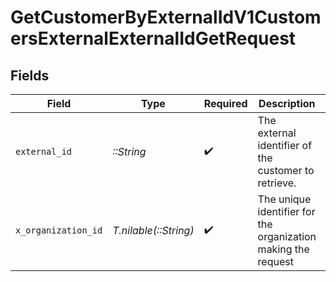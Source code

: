 # GetCustomerByExternalIdV1CustomersExternalExternalIdGetRequest


## Fields

| Field                                                         | Type                                                          | Required                                                      | Description                                                   | Example                                                       |
| ------------------------------------------------------------- | ------------------------------------------------------------- | ------------------------------------------------------------- | ------------------------------------------------------------- | ------------------------------------------------------------- |
| `external_id`                                                 | *::String*                                                    | :heavy_check_mark:                                            | The external identifier of the customer to retrieve.          | external_12345                                                |
| `x_organization_id`                                           | *T.nilable(::String)*                                         | :heavy_check_mark:                                            | The unique identifier for the organization making the request | org_12345                                                     |